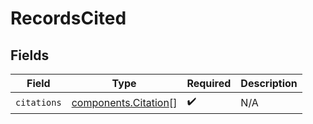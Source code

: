 # RecordsCited


## Fields

| Field                                                        | Type                                                         | Required                                                     | Description                                                  |
| ------------------------------------------------------------ | ------------------------------------------------------------ | ------------------------------------------------------------ | ------------------------------------------------------------ |
| `citations`                                                  | [components.Citation](../../models/components/citation.md)[] | :heavy_check_mark:                                           | N/A                                                          |